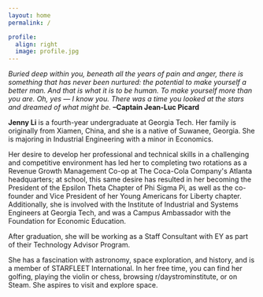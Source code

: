```yaml
---
layout: home
permalink: /

profile:
  align: right
  image: profile.jpg
---
```


<i>Buried deep within you, beneath all the years of pain and anger, there is something that has never been nurtured: the potential to make yourself a better man. And that is what it is to be human. To make yourself more than you are. Oh, yes — I know you. There was a time you looked at the stars and dreamed of what might be.</i>
<b>–Captain Jean-Luc Picard</b>



<b>Jenny Li</b> is a fourth-year undergraduate at Georgia Tech. Her family is originally from Xiamen, China, and she is a native of Suwanee, Georgia. She is majoring in Industrial Engineering with a minor in Economics.


Her desire to develop her professional and technical skills in a challenging and competitive environment has led her to completing two rotations as a Revenue Growth Management Co-op at The Coca-Cola Company's Atlanta headquarters; at school, this same desire has resulted in her becoming the President of the Epsilon Theta Chapter of Phi Sigma Pi, as well as the co-founder and Vice President of her Young Americans for Liberty chapter. Additionally, she is involved with the Institute of Industrial and Systems Engineers at Georgia Tech, and was a Campus Ambassador with the Foundation for Economic Education.


After graduation, she will be working as a Staff Consultant with EY as part of their Technology Advisor Program.


She has a fascination with astronomy, space exploration, and history, and is a member of STARFLEET International. In her free time, you can find her golfing, playing the violin or chess, browsing r/daystrominstitute, or on Steam. She aspires to visit and explore space.
